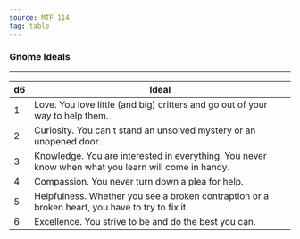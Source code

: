 ```yaml
---
source: MTF 114
tag: table
---
```


### Gnome Ideals
---
|d6|Ideal|
|----|------------|
|1|Love. You love little (and big) critters and go out of your way to help them.|
|2|Curiosity. You can't stand an unsolved mystery or an unopened door.|
|3|Knowledge. You are interested in everything. You never know when what you learn will come in handy.|
|4|Compassion. You never turn down a plea for help.|
|5|Helpfulness. Whether you see a broken contraption or a broken heart, you have to try to fix it.|
|6|Excellence. You strive to be and do the best you can.|
